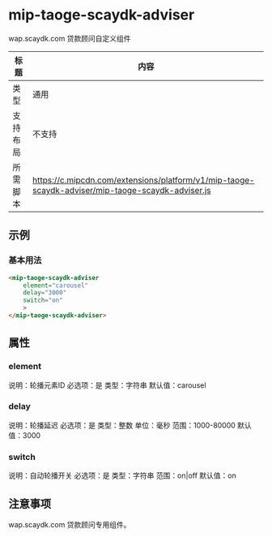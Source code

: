 # mip-taoge-scaydk-adviser

wap.scaydk.com 贷款顾问自定义组件

标题|内容
----|----
类型|通用
支持布局|不支持
所需脚本|https://c.mipcdn.com/extensions/platform/v1/mip-taoge-scaydk-adviser/mip-taoge-scaydk-adviser.js

## 示例

### 基本用法
```html
<mip-taoge-scaydk-adviser
    element="carousel"
    delay="3000"
    switch="on"
    >
</mip-taoge-scaydk-adviser>
```

## 属性

### element

说明：轮播元素ID
必选项：是
类型：字符串
默认值：carousel

### delay

说明：轮播延迟
必选项：是
类型：整数
单位：毫秒
范围：1000-80000
默认值：3000

### switch

说明：自动轮播开关
必选项：是
类型：字符串
范围：on|off
默认值：on

## 注意事项

wap.scaydk.com 贷款顾问专用组件。